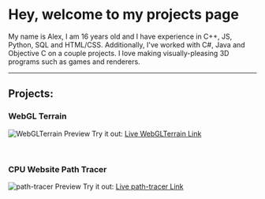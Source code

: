 # Hey, welcome to my projects page
My name is Alex, I am 16 years old and I have experience in C++, JS, Python, SQL and HTML/CSS. Additionally, I've worked with C#, Java and Objective C on a couple projects. I love making visually-pleasing 3D programs such as games and renderers.

---

## Projects:
### WebGL Terrain
![WebGLTerrain Preview](https://github.com/Xeladarocks/xeladarocks.github.io/blob/master/imgs/WebGLTerrainEx1.png)
Try it out: [Live WebGLTerrain Link](https://xeladarocks.github.io/WebGLTerrain/)

<br>

### CPU Website Path Tracer
![path-tracer Preview](https://github.com/Xeladarocks/xeladarocks.github.io/blob/master/imgs/path-tracerEx1.png)
Try it out: [Live path-tracer Link](https://xeladarocks.github.io/path-tracer/)

